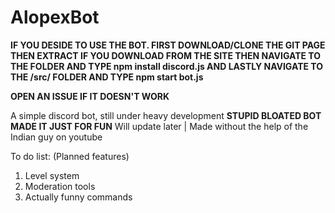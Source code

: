 # AlopexBot

**IF YOU DESIDE TO USE THE BOT. FIRST DOWNLOAD/CLONE THE GIT PAGE THEN EXTRACT IF YOU DOWNLOAD FROM THE SITE THEN NAVIGATE TO THE FOLDER AND TYPE npm install discord.js AND LASTLY NAVIGATE TO THE /src/ FOLDER AND TYPE npm start bot.js**

**OPEN AN ISSUE IF IT DOESN'T WORK**


A simple discord bot, still under heavy development **STUPID BLOATED BOT MADE IT JUST FOR FUN**
Will update later | Made without the help of the Indian guy on youtube

To do list: (Planned features)
1. Level system
2. Moderation tools
3. Actually funny commands
